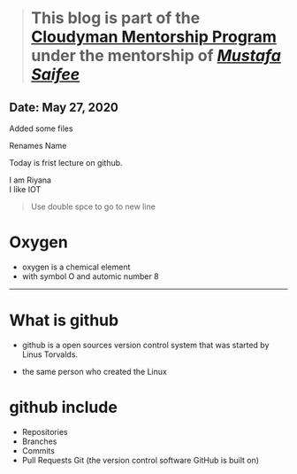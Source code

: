 > # This blog is part of the **[Cloudyman Mentorship Program](https://t.co/78sRvCvYiO?amp=1)** under the mentorship of *[Mustafa Saifee](https://www.linkedin.com/in/saifeemustafaq/)*

## Date: May 27, 2020
Added some files

Renames Name

Today is frist lecture on github.

I am Riyana  
I like IOT  

> Use double spce to go to new line

# Oxygen

- oxygen is a chemical element
- with symbol O and automic number 8

---
# What is github
- github is a open sources version control system that was started by Linus Torvalds.

- the same person who  created the Linux
# github include
- Repositories
- Branches
- Commits
- Pull Requests
Git (the version control software GitHub is built on)
